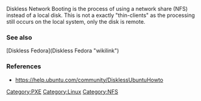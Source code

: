 Diskless Network Booting is the process of using a network share (NFS)
instead of a local disk. This is not a exactly "thin-clients" as the
processing still occurs on the local system, only the disk is remote.

### See also

[Diskless Fedora](Diskless Fedora "wikilink")

### References

-   <https://help.ubuntu.com/community/DisklessUbuntuHowto>

<Category:PXE> <Category:Linux> <Category:NFS>
